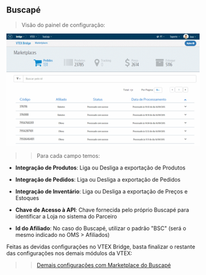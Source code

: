 ## Buscapé
>Visão do painel de configuração:

![Config Buscapé](V_config_buscape.gif)
>>Para cada campo temos:

* **Integração de Produtos**: Liga ou Desliga a exportação de Produtos

* **Integração de Pedidos**: Liga ou Desliga a exportação de Pedidos

* **Integração de Inventário**: Liga ou Desliga a exportação de Preços e Estoques

* **Chave de Acesso à API**: Chave fornecida pelo próprio Buscapé para identificar a Loja no sistema do Parceiro

* **Id do Afiliado**: No caso do Buscapé, utilizar o padrão "BSC" (será o mesmo indicado no OMS > Afiliados)

Feitas as devidas configurações no VTEX Bridge, basta finalizar o restante das configurações nos demais módulos da VTEX:

>> [Demais configurações com Marketplace do Buscapé](http://help.vtex.com/hc/pt-br/articles/209339198-Buscap%C3%A9-Configura%C3%A7%C3%B5es-de-Comparador-de-Pre%C3%A7o-com-o-fechamento-de-Pedido-na-VTEX)
